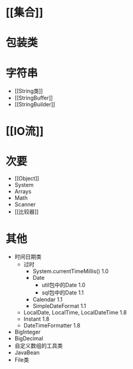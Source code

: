 
# [[集合]]

# 包装类

# 字符串

- [[String类]]
- [[StringBuffer]]
- [[StringBuilder]]

# [[IO流]]

# 次要

- [[Object]]
- System
- Arrays
- Math
- Scanner
- [[比较器]]

# 其他

- 时间日期类
	- 过时
		- System.currentTimeMillis() 1.0
		- Date
			- util包中的Date 1.0
			- sql包中的Date 1.1
		- Calendar 1.1
		- SimpleDateFormat 1.1
	- LocalDate, LocalTime, LocalDateTime 1.8
	- Instant 1.8
	- DateTimeFormatter 1.8
- BigInteger
- BigDecimal
- 自定义数组的工具类
- JavaBean
- File类
